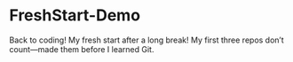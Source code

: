 # FreshStart-Demo
Back to coding! My fresh start after a long break! My first three repos don’t count—made them before I learned Git.

